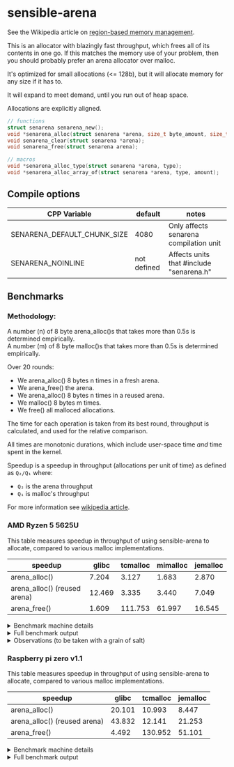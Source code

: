 <!--
SPDX-FileCopyrightText: 2023 The libsensible Authors

SPDX-License-Identifier: CC0-1.0
-->

# sensible-arena

See the Wikipedia article on [region-based memory management](https://en.wikipedia.org/wiki/Region-based_memory_management).

This is an allocator with blazingly fast throughput, which frees all of its contents in one go.
If this matches the memory use of your problem, then you should probably prefer an arena allocator
over malloc.

It's optimized for small allocations (<= 128b), but it will allocate memory
for any size if it has to.

It will expand to meet demand, until you run out of heap space.

Allocations are explicitly aligned.

```C
// functions
struct senarena senarena_new();
void *senarena_alloc(struct senarena *arena, size_t byte_amount, size_t alignment);
void senarena_clear(struct senarena *arena);
void senarena_free(struct senarena arena);

// macros
void *senarena_alloc_type(struct senarena *arena, type);
void *senarena_alloc_array_of(struct senarena *arena, type, amount);
```

## Compile options

| CPP Variable                | default     | notes                                    |
| ---                         | ---         | ---                                      |
| SENARENA_DEFAULT_CHUNK_SIZE | 4080        | Only affects senarena compilation unit   |
| SENARENA_NOINLINE           | not defined | Affects units that #include "senarena.h" |

## Benchmarks

### Methodology:

A number (n) of 8 byte arena_alloc()s that takes more than 0.5s is determined empirically.  
A number (m) of 8 byte malloc()s that takes more than 0.5s is determined empirically.

Over 20 rounds:

* We arena_alloc() 8 bytes n times in a fresh arena.
* We arena_free() the arena.
* We arena_alloc() 8 bytes n times in a reused arena.
* We malloc() 8 bytes m times.
* We free() all malloced allocations.

The time for each operation is taken from its best round,
throughput is calculated, and used for the relative comparison.

All times are monotonic durations, which include user-space time *and*
time spent in the kernel.

Speedup is a speedup in throughput (allocations per unit of time) as
defined as `Q₂/Q₁` where:

* `Q₂` is the arena throughput
* `Q₁` is malloc's throughput

For more information see [wikipedia article](https://en.wikipedia.org/wiki/Speedup#Speedup_in_throughput).

### AMD Ryzen 5 5625U

This table measures speedup in throughput of using sensible-arena to allocate,
compared to various malloc implementations.

| speedup                      | glibc  | tcmalloc | mimalloc | jemalloc |
| ---                          | ---    | ---      | ---            | ---            |
| arena_alloc()                | 7.204  | 3.127    | 1.683          | 2.870          |
| arena_alloc() (reused arena) | 12.469 | 3.335    | 3.440          | 7.049          |
| arena_free()                 | 1.609  | 111.753  | 61.997         | 16.545         |

<details>
<summary>Benchmark machine details</summary>

```
$ uname -a
Linux nixos 6.1.55 #1-NixOS SMP PREEMPT_DYNAMIC Sat Sep 23 09:11:13 UTC 2023 x86_64 GNU/Linux
```

**glibc** version: 2.37  
**tcmalloc** version: 4.5.10  
**mimalloc** version: 2.1.2  
**jemalloc** version: 5.3.0  

All malloc implementations are the versions provided by [Nixpkgs](https://github.com/NixOS/nixpkgs) (23.05, [3b79cc4bcd9c09b5aa68ea1957c25e437dc6bc58](https://github.com/NixOS/nixpkgs/tree/3b79cc4bcd9c09b5aa68ea1957c25e437dc6bc58)).

</details>

<details>
<summary>Full benchmark output</summary>

#### glibc 2.37

```
Arena allocation time:             0.421s (min), 0.430s (max)
Arena (reused) allocation time:    0.170s (min), 0.248s (max)
Arena free time:                   0.614s (min), 0.651s (max)
Arena allocations per us:          358.785
Arena (reused) allocations per us: 621.036
Arena allocation frees per us:     236.842

Standard allocation time:         0.185s (min), 0.674s (max)
Standard free time:               0.212s (min), 0.228s (max)
Standard allocations per us:      49.805
Standard allocation frees per us: 147.229

         arena_alloc() vs malloc() speedup: 7.204
(reused) arena_alloc() vs malloc() speedup: 12.469
          arena_free() vs   free() speedup: 1.609
```

#### tcmalloc 4.5.10

```
Arena allocation time:             0.430s (min), 0.441s (max)
Arena (reused) allocation time:    0.294s (min), 0.413s (max)
Arena free time:                   0.017s (min), 0.021s (max)
Arena allocations per us:          608.793
Arena (reused) allocations per us: 649.283
Arena allocation frees per us:     13073.448

Standard allocation time:         0.490s (min), 0.517s (max)
Standard free time:               0.851s (min), 0.860s (max)
Standard allocations per us:      194.709
Standard allocation frees per us: 116.986

         arena_alloc() vs malloc() speedup: 3.127
(reused) arena_alloc() vs malloc() speedup: 3.335
          arena_free() vs   free() speedup: 111.753
```

#### mimalloc-2.1.2

```
Arena allocation time:             0.414s (min), 0.830s (max)
Arena (reused) allocation time:    0.291s (min), 0.406s (max)
Arena free time:                   0.013s (min), 0.014s (max)
Arena allocations per us:          323.479
Arena (reused) allocations per us: 661.277
Arena allocation frees per us:     19749.853

Standard allocation time:         0.427s (min), 0.698s (max)
Standard free time:               0.371s (min), 0.421s (max)
Standard allocations per us:      192.235
Standard allocation frees per us: 318.563

         arena_alloc() vs malloc() speedup: 1.683
(reused) arena_alloc() vs malloc() speedup: 3.440
          arena_free() vs   free() speedup: 61.997
```

#### jemalloc-5.3.0

```
Arena allocation time:             0.467s (min), 0.988s (max)
Arena (reused) allocation time:    0.295s (min), 0.402s (max)
Arena free time:                   0.038s (min), 0.123s (max)
Arena allocations per us:          271.739
Arena (reused) allocations per us: 667.488
Arena allocation frees per us:     2173.577

Standard allocation time:         0.312s (min), 0.739s (max)
Standard free time:               0.487s (min), 0.533s (max)
Standard allocations per us:      94.699
Standard allocation frees per us: 131.374

         arena_alloc() vs malloc() speedup: 2.870
(reused) arena_alloc() vs malloc() speedup: 7.049
          arena_free() vs   free() speedup: 16.545
```

</details>

<details>
<summary>Observations (to be taken with a grain of salt)</summary>

These observations ONLY apply to this hardware, this OS, these allocator versions,
and for this allocation size.

* glibc seems to allocate faster than it can free
  * This doesn't mean allocations are fast, it means frees are slow
* glibc is far faster at freeing small allocations (8b) than large ones (4096b)
* Modern tcmalloc and mimalloc are both incredibly fast

I stepped though mimalloc, the first allocation took 6583 instructions.
The second took 15 (excluding some function call overhead), two of which
were conditional jumps, a `ja`, and a `je`. This is explained in more detail
in this [mimalloc paper](https://www.microsoft.com/en-us/research/uploads/prod/2019/06/mimalloc-tr-v1.pdf).

Here it is:

```
<__libc_malloc>:
  mov    rax,QWORD PTR [rip+0x1c299]
  mov    rsi,rdi
  mov    rdi,QWORD PTR fs:[rax]
  cmp    rsi,0x400                      # allocating more than 1024 bytes?
  ja     <__libc_malloc+0x40>           # no!
  lea    rax,[rsi+0x7]                  # rax is 8(bytes) + 7 = 15
  shr    rax,0x3                        # rax is 1
  mov    rax,QWORD PTR [rdi+rax*8+0x8]  # rax = page (for size?)
                                        # _mi_page_malloc() inlined
  mov    rdx,QWORD PTR [rax+0x10]       # rdx = page->block
  test   rdx,rdx                        # is page->block NULL?
  je     <__libc_malloc+0x50>
  mov    rcx,QWORD PTR [rdx]
  add    DWORD PTR [rax+0x18],0x1       # page->used++ ("pop from the free list")
  mov    QWORD PTR [rax+0x10],rcx       # page->free = mi_block_next(page, block)
  mov    rax,rdx
  ret
```

Our fast path is this:

For alignment 1:

```
  mov    rax,QWORD PTR [rsp]
  mov    rdx,rax
  sub    rdx,QWORD PTR [rsp+0x8]
  sub    rax,0x3
  cmp    rdx,0x2
  jbe    <main+0x51>
  # rax now contains the pointer
```

For other alignments:

```
  mov    rax,QWORD PTR [rsp]
  mov    rdx,rax
  mov    rsi,rax
  sub    rsi,QWORD PTR [rsp+0x8]
  and    edx,0x3
  lea    rcx,[rdx+0x4]
  cmp    rsi,rcx
  jb     <main+0x85>
  sub    rax,rdx
  sub    rax,0x4
  mov    QWORD PTR [rsp],rax
  sub    rsp,0x20
  # rax now contains the pointer
```

Which comes in at 12 (inlined) instructions, one of which is a conditional jump,
or 6 instructions if your alignment happens to be 1.

</details>

### Raspberry pi zero v1.1

This table measures speedup in throughput of using sensible-arena to allocate,
compared to various malloc implementations.

| speedup                      | glibc  | tcmalloc | jemalloc |
| ---                          | ---    | ---      | ---      |
| arena_alloc()                | 20.101 | 10.993   | 8.447    |
| arena_alloc() (reused arena) | 43.832 | 12.141   | 21.253   |
| arena_free()                 | 4.492  | 130.952  | 51.101   |

<details>
<summary>Benchmark machine details</summary>

```
$ uname -a
Linux dietpi 6.1.21+ #1642 Mon Apr  3 17:19:14 BST 2023 armv6l GNU/Linux
```

**glibc** version: 6
**tcmalloc** version: 4.5.10  
**jemalloc** version: 5.2.1  


All malloc implementations were installed from the Debian repositories.

</details>

<details>
<summary>Full benchmark output</summary>

#### glibc 6

```
Arena allocation time:             0.500s (min), 0.503s (max)
Arena (reused) allocation time:    0.226s (min), 0.231s (max)
Arena free time:                   1.542s (min), 1.574s (max)
Arena allocations per us:          32.284
Arena (reused) allocations per us: 70.400
Arena allocation frees per us:     10.327

Standard allocation time:         0.266s (min), 0.653s (max)
Standard free time:               0.452s (min), 0.456s (max)
Standard allocations per us:      1.606
Standard allocation frees per us: 2.299

         arena_alloc() vs malloc() speedup: 20.101
(reused) arena_alloc() vs malloc() speedup: 43.832
          arena_free() vs   free() speedup: 4.492
```

#### tcmalloc 4.5.10

```
Arena allocation time:             0.507s (min), 0.546s (max)
Arena (reused) allocation time:    0.436s (min), 0.494s (max)
Arena free time:                   0.066s (min), 0.070s (max)
Arena allocations per us:          57.642
Arena (reused) allocations per us: 63.661
Arena allocation frees per us:     449.281

Standard allocation time:         0.521s (min), 0.525s (max)
Standard free time:               0.787s (min), 0.802s (max)
Standard allocations per us:      5.243
Standard allocation frees per us: 3.431

         arena_alloc() vs malloc() speedup: 10.993
(reused) arena_alloc() vs malloc() speedup: 12.141
          arena_free() vs   free() speedup: 130.952
```

#### jemalloc 5.2.1

```
Arena allocation time:             0.283s (min), 0.665s (max)
Arena (reused) allocation time:    0.261s (min), 0.264s (max)
Arena free time:                   0.035s (min), 0.150s (max)
Arena allocations per us:          28.403
Arena (reused) allocations per us: 71.463
Arena allocation frees per us:     125.586

Standard allocation time:         0.466s (min), 0.512s (max)
Standard free time:               0.690s (min), 0.700s (max)
Standard allocations per us:      3.363
Standard allocation frees per us: 2.458

         arena_alloc() vs malloc() speedup: 8.447
(reused) arena_alloc() vs malloc() speedup: 21.253
          arena_free() vs   free() speedup: 51.101
```

</details>
